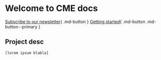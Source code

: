 
# Welcome to CME docs

[Subscribe to our newsletter](https://cm.games/){ .md-button }  [Getting started](manuals/getting_started.md){ .md-button .md-button--primary }

## Project desc

    [lorem ipsum blabla]

